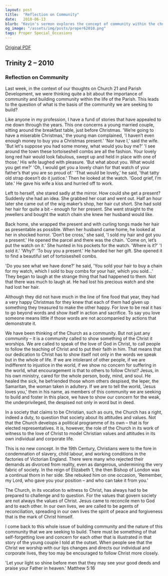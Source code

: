 ```yaml
---
layout: post
title:  "Reflection on Community"
date:   2010-06-13
blurb: "Kevin's sermon explores the concept of community within the church, emphasizing the importance of love and sacrifice as demonstrated through actions. He narrates a story of a couple's selfless love at Christmas, using it as a metaphor for the church's call to embody Christ's teachings. The sermon challenges the church to actively show concern for the marginalized and to be agents of reconciliation, reflecting Christian values in society."
og_image: "/assets/img/posts/proper62010.png"
tags: Proper Special_Occasions
---
```

[Original PDF](/assets/pdf/proper62010.pdf)    
## Trinity 2 – 2010
### Reflection on Community

Last week, in the context of our thoughts on Church 21 and Parish Development, we were thinking quite a bit about the importance of community and building community within the life of the Parish. This leads to the question of what is the basis of the community we are seeking to build?

Like anyone in my profession, I have a fund of stories that have appealed to me down through the years. This one concerns a young married couple, sitting around the breakfast table, just before Christmas. 'We’re going to have a miserable Christmas,' the young man complained, 'I haven’t even enough money to buy you a Christmas present.' 'Nor have I,' said the wife. 'But let's suppose you had some money, what would you buy me?' 'I see around the town these tortoiseshell combs are all the fashion. Your lovely long red hair would look fabulous, swept up and held in place with one of those.' His wife laughed with pleasure. 'But what about you. What would you get me?' 'Oh, I would get you a lovely chain for that watch of your father’s that you are so proud of.' 'That would be lovely,' he said, 'that tatty old strap doesn’t do it justice.' Then he looked at the watch. 'Good grief, I’m late.' He gave his wife a kiss and hurried off to work.

Left to herself, she stared sadly at the mirror. How could she get a present? Suddenly she had an idea. She grabbed her coat and went out. Half an hour later she came out of the wig maker’s shop, her hair cut short. She had sold her hair for quite a bit – enough for her present. She went straight to the jewellers and bought the watch chain she knew her husband would like.

Back home, she wrapped the present and with curling tongs made her hair as presentable as possible. When her husband came home, he looked at her in shocked horror. 'Don’t be cross,' she said, 'I sold my hair and got you a present.' He opened the parcel and there was the chain. 'Come on, let’s put the watch on it.' She hunted in his pockets for the watch. 'Where is it?' 'I sold it.' 'Why?' 'To buy you a present.' He handed her her gift. She opened it to find a beautiful set of tortoiseshell combs.

'Do you see what we have done?' he said, 'You sold your hair to buy a chain for my watch, which I sold to buy combs for your hair, which you sold...' They began to laugh at the strange thing that had happened to them. Not that there was much to laugh at. He had lost his precious watch and she had lost her hair.

Although they did not have much in the line of fine food that year, they had a very happy Christmas for they knew that each of them had given up something they treasured to make the other happy. For love to be real it has to go beyond words and show itself in action and sacrifice. To say you love someone means little if those words are not accompanied by actions that demonstrate it.

We have been thinking of the Church as a community. But not just any community – it is a community called to show something of the Christ it worships. We are called to speak of the love of God in Christ, to call people to follow the teaching of Christ and to put their faith in him. That means that our dedication to Christ has to show itself not only in the words we speak but in the whole of life. If we are intolerant of other people, if we are indifferent to injustice in the world, if we show no concern for suffering in the world, what encouragement is that to others to follow Christ? Jesus, in his own ministry, cared for the whole person, body, mind, and soul. He healed the sick, he befriended those whom others despised, the leper, the Samaritan, the woman taken in adultery. If we are to tell the world, 'Jesus loves you,' then in his name, as members of this community we are seeking to build and foster in this place, we have to show our concern for the weak, the underprivileged, the despised not only in word but in deed.

In a society that claims to be Christian, such as ours, the Church has a right, indeed a duty, to question that society about its attitudes and values. Not that the Church develops a political programme of its own – that is for elected representatives. It is, however, the role of the Church in its work of witness to the love of Christ to model Christian values and attitudes in its own individual and corporate life.

This is no new concept. In the 19th Century, Christians were to the fore in condemnation of slavery, child labour, and working conditions in the factories of Victorian England. There were many who rejected their demands as divorced from reality, even as dangerous, undermining the very fabric of society. In the reign of Elizabeth 1, the then Bishop of London was a continual thorn in her side. She rebuked him on one occasion, 'Remember, my Lord, who gave you your position – and who can take it from you.'

The Church, in its vocation to witness to Christ, has always had to be prepared to challenge and to question. For the values that govern society are not always the values of Christ. Jesus came to reconcile men to God and to each other. In our own lives, we are called to be agents of reconciliation, spreading in our own lives the spirit of peace and forgiveness that is the mark of Christ himself.

I come back to this whole issue of building community and the nature of this community that we are seeking to build. There must be something of that self-forgetting love and concern for each other that is illustrated in that story of the young couple I told at the outset. When people see that the Christ we worship with our lips changes and directs our individual and corporate lives, they too may be encouraged to follow Christ more closely.

'Let your light so shine before men that they may see your good deeds and praise your Father in heaven.' Matthew 5:16
